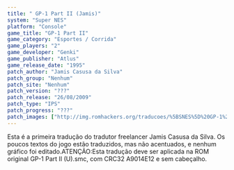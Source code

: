 ```yaml
---
title: " GP-1 Part II (Jamis)"
system: "Super NES"
platform: "Console"
game_title: "GP-1 Part II"
game_category: "Esportes / Corrida"
game_players: "2"
game_developer: "Genki"
game_publisher: "Atlus"
game_release_date: "1995"
patch_author: "Jamis Casusa da Silva"
patch_group: "Nenhum"
patch_site: "Nenhum"
patch_version: "???"
patch_release: "26/08/2009"
patch_type: "IPS"
patch_progress: "???"
patch_images: ["http://img.romhackers.org/traducoes/%5BSNES%5D%20GP-1%20Part%20II%20-%20Jamis%20-%201.png","http://img.romhackers.org/traducoes/%5BSNES%5D%20GP-1%20Part%20II%20-%20Jamis%20-%202.png","http://img.romhackers.org/traducoes/%5BSNES%5D%20GP-1%20Part%20II%20-%20Jamis%20-%203.png"]
---
```

Esta é a primeira tradução do tradutor freelancer Jamis Casusa da Silva. Os poucos textos do jogo estão traduzidos, mas não acentuados, e nenhum gráfico foi editado.ATENÇÃO:Esta tradução deve ser aplicada na ROM original GP-1 Part II (U).smc, com CRC32 A9014E12 e sem cabeçalho.